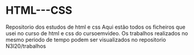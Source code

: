 # HTML---CSS
Repositorio dos estudos de html e css
Aqui estão todos os ficheiros que usei no curso de html e css do cursoemvideo.
Os trabalhos realizados no mesmo periodo de tempo podem ser visualizados
no repositorio N3l20/trabalhos
